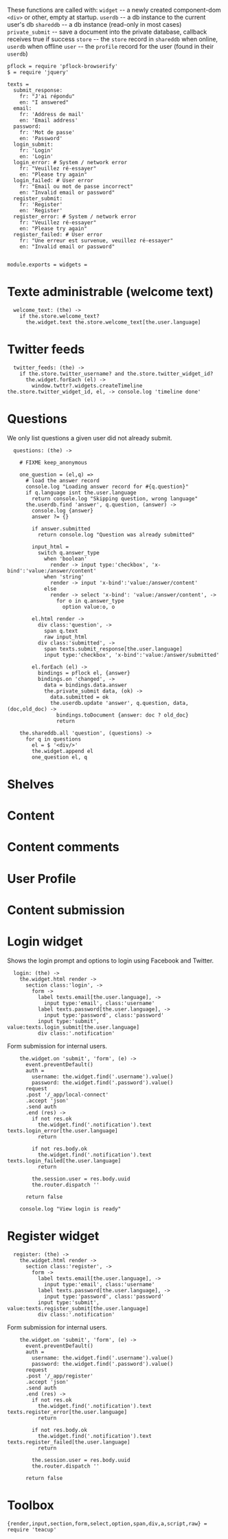 These functions are called with:
`widget` -- a newly created component-dom `<div>` or other, empty at startup.
`userdb` -- a db instance to the current user's db
`shareddb` -- a db instance (read-only in most cases)
`private_submit` -- save a document into the private database, callback receives true if success
`store` -- the `store` record in `shareddb` when online, `userdb` when offline
`user` -- the `profile` record for the user (found in their `userdb`)

    pflock = require 'pflock-browserify'
    $ = require 'jquery'

    texts =
      submit_response:
        fr: "J'ai répondu"
        en: "I answered"
      email:
        fr: 'Address de mail'
        en: 'Email address'
      password:
        fr: 'Mot de passe'
        en: 'Password'
      login_submit:
        fr: 'Login'
        en: 'Login'
      login_error: # System / network error
        fr: "Veuillez ré-essayer"
        en: "Please try again"
      login_failed: # User error
        fr: "Email ou mot de passe incorrect"
        en: "Invalid email or password"
      register_submit:
        fr: 'Register'
        en: 'Register'
      register_error: # System / network error
        fr: "Veuillez ré-essayer"
        en: "Please try again"
      register_failed: # User error
        fr: "Une erreur est survenue, veuillez ré-essayer"
        en: "Invalid email or password"


    module.exports = widgets =

Texte administrable (welcome text)
==================================

      welcome_text: (the) ->
        if the.store.welcome_text?
          the.widget.text the.store.welcome_text[the.user.language]

Twitter feeds
=============

      twitter_feeds: (the) ->
        if the.store.twitter_username? and the.store.twitter_widget_id?
          the.widget.forEach (el) ->
            window.twttr?.widgets.createTimeline the.store.twitter_widget_id, el, -> console.log 'timeline done'

Questions
=========

We only list questions a given user did not already submit.

      questions: (the) ->

        # FIXME keep_anonymous

        one_question = (el,q) =>
          # load the answer record
          console.log "Loading answer record for #{q.question}"
          if q.language isnt the.user.language
            return console.log "Skipping question, wrong language"
          the.userdb.find 'answer', q.question, (answer) ->
            console.log {answer}
            answer ?= {}

            if answer.submitted
              return console.log "Question was already submitted"

            input_html =
              switch q.answer_type
                when 'boolean'
                  render -> input type:'checkbox', 'x-bind':'value:/answer/content'
                when 'string'
                  render -> input 'x-bind':'value:/answer/content'
                else
                  render -> select 'x-bind': 'value:/answer/content', ->
                    for o in q.answer_type
                      option value:o, o

            el.html render ->
              div class:'question', ->
                span q.text
                raw input_html
              div class:'submitted', ->
                span texts.submit_response[the.user.language]
                input type:'checkbox', 'x-bind':'value:/answer/submitted'

            el.forEach (el) ->
              bindings = pflock el, {answer}
              bindings.on 'changed', ->
                data = bindings.data.answer
                the.private_submit data, (ok) ->
                  data.submitted = ok
                  the.userdb.update 'answer', q.question, data, (doc,old_doc) ->
                    bindings.toDocument {answer: doc ? old_doc}
                    return

        the.shareddb.all 'question', (questions) ->
          for q in questions
            el = $ '<div/>'
            the.widget.append el
            one_question el, q

Shelves
=======

Content
=======

Content comments
================

User Profile
============

Content submission
==================

Login widget
============

Shows the login prompt and options to login using Facebook and Twitter.

      login: (the) ->
        the.widget.html render ->
          section class:'login', ->
            form ->
              label texts.email[the.user.language], ->
                input type:'email', class:'username'
              label texts.password[the.user.language], ->
                input type:'password', class:'password'
              input type:'submit', value:texts.login_submit[the.user.language]
              div class:'.notification'

Form submission for internal users.

        the.widget.on 'submit', 'form', (e) ->
          event.preventDefault()
          auth =
            username: the.widget.find('.username').value()
            password: the.widget.find('.password').value()
          request
          .post '/_app/local-connect'
          .accept 'json'
          .send auth
          .end (res) ->
            if not res.ok
              the.widget.find('.notification').text texts.login_error[the.user.language]
              return

            if not res.body.ok
              the.widget.find('.notification').text texts.login_failed[the.user.language]
              return

            the.session.user = res.body.uuid
            the.router.dispatch ''

          return false

        console.log "View login is ready"

Register widget
===============

      register: (the) ->
        the.widget.html render ->
          section class:'register', ->
            form ->
              label texts.email[the.user.language], ->
                input type:'email', class:'username'
              label texts.password[the.user.language], ->
                input type:'password', class:'password'
              input type:'submit', value:texts.register_submit[the.user.language]
              div class:'.notification'

Form submission for internal users.

        the.widget.on 'submit', 'form', (e) ->
          event.preventDefault()
          auth =
            username: the.widget.find('.username').value()
            password: the.widget.find('.password').value()
          request
          .post '/_app/register'
          .accept 'json'
          .send auth
          .end (res) ->
            if not res.ok
              the.widget.find('.notification').text texts.register_error[the.user.language]
              return

            if not res.body.ok
              the.widget.find('.notification').text texts.register_failed[the.user.language]
              return

            the.session.user = res.body.uuid
            the.router.dispatch ''

          return false


Toolbox
=======

    {render,input,section,form,select,option,span,div,a,script,raw} = require 'teacup'
